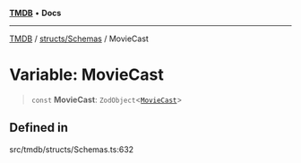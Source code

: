 [**TMDB**](../../../README.md) • **Docs**

***

[TMDB](../../../README.md) / [structs/Schemas](../README.md) / MovieCast

# Variable: MovieCast

> `const` **MovieCast**: `ZodObject`\<[`MovieCast`](../type-aliases/MovieCast.md)\>

## Defined in

src/tmdb/structs/Schemas.ts:632
